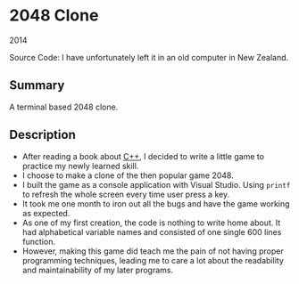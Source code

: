 # 2048 Clone
2014

Source Code: I have unfortunately left it in an old computer in New Zealand.

## Summary
A terminal based 2048 clone.

## Description
- After reading a book about [C++](../skills/cpp.md), I decided to write a little game to practice my newly learned skill.
- I choose to make a clone of the then popular game 2048.
- I built the game as a console application with Visual Studio. Using `printf` to refresh the whole screen every time user press a key.
- It took me one month to iron out all the bugs and have the game working as expected.
- As one of my first creation, the code is nothing to write home about. It had alphabetical variable names and consisted of one single 600 lines function.
- However, making this game did teach me the pain of not having proper programming techniques, leading me to care a lot about the readability and maintainability of my later programs.

